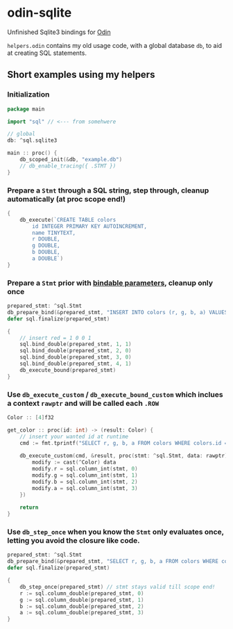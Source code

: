 # odin-sqlite
Unfinished Sqlite3 bindings for [Odin](https://odin-lang.org/)

`helpers.odin` contains my old usage code, with a global database `db`, to aid at creating SQL statements.

## Short examples using my helpers

### Initialization
```go
package main

import "sql" // <--- from somehwere

// global
db: ^sql.sqlite3

main :: proc() {
    db_scoped_init(&db, "example.db")
    // db_enable_tracing({ .STMT })
}
```

### Prepare a `Stmt` through a SQL string, step through, cleanup automatically (at proc scope end!)
```go
{
    db_execute(`CREATE TABLE colors
        id INTEGER PRIMARY KEY AUTOINCREMENT,
    	name TINYTEXT,
    	r DOUBLE,
    	g DOUBLE,
    	b DOUBLE,
    	a DOUBLE`)
}
```

### Prepare a `Stmt` prior with [bindable parameters](https://sqlite.org/c3ref/bind_blob.html), cleanup only once
```go
prepared_stmt: ^sql.Stmt
db_prepare_bind(&prepared_stmt, "INSERT INTO colors (r, g, b, a) VALUES (?1, ?2, ?3, ?4)")
defer sql.finalize(prepared_stmt)

{
    // insert red = 1 0 0 1
    sql.bind_double(prepared_stmt, 1, 1)
    sql.bind_double(prepared_stmt, 2, 0)
    sql.bind_double(prepared_stmt, 3, 0)
    sql.bind_double(prepared_stmt, 4, 1)
    db_execute_bound(prepared_stmt)
}
```

### Use `db_execute_custom` / `db_execute_bound_custom` which inclues a context `rawptr` and will be called each `.ROW`
```go 
Color :: [4]f32

get_color :: proc(id: int) -> (result: Color) {
    // insert your wanted id at runtime
    cmd := fmt.tprintf("SELECT r, g, b, a FROM colors WHERE colors.id = %d", id)
    
    db_execute_custom(cmd, &result, proc(stmt: ^sql.Stmt, data: rawptr) {
        modify := cast(^Color) data
        modify.r = sql.column_int(stmt, 0)
        modify.g = sql.column_int(stmt, 1)
        modify.b = sql.column_int(stmt, 2)
        modify.a = sql.column_int(stmt, 3)
    })
    
    return
}
```

### Use `db_step_once` when you know the `Stmt` only evaluates once, letting you avoid the closure like code.
```go
prepared_stmt: ^sql.Stmt
db_prepare_bind(&prepared_stmt, "SELECT r, g, b, a FROM colors WHERE colors.id = 1")
defer sql.finalize(prepared_stmt)

{
    db_step_once(prepared_stmt) // stmt stays valid till scope end!
    r := sql.column_double(prepared_stmt, 0)
    g := sql.column_double(prepared_stmt, 1)
    b := sql.column_double(prepared_stmt, 2)
    a := sql.column_double(prepared_stmt, 3)
}
```
